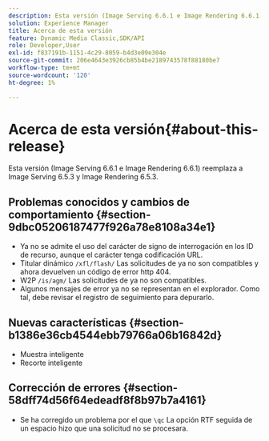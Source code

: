 ```yaml
---
description: Esta versión (Image Serving 6.6.1 e Image Rendering 6.6.1) reemplaza a Image Serving 6.5.3 y Image Rendering 6.5.3.
solution: Experience Manager
title: Acerca de esta versión
feature: Dynamic Media Classic,SDK/API
role: Developer,User
exl-id: f837191b-1151-4c29-8059-b4d3e09e304e
source-git-commit: 206e4643e3926cb85b4be2189743578f88180be7
workflow-type: tm+mt
source-wordcount: '120'
ht-degree: 1%

---
```


# Acerca de esta versión{#about-this-release}

Esta versión (Image Serving 6.6.1 e Image Rendering 6.6.1) reemplaza a Image Serving 6.5.3 y Image Rendering 6.5.3.

## Problemas conocidos y cambios de comportamiento {#section-9dbc05206187477f926a78e8108a34e1}

* Ya no se admite el uso del carácter de signo de interrogación en los ID de recurso, aunque el carácter tenga codificación URL.
* Titular dinámico `/xfl/flash/` Las solicitudes de ya no son compatibles y ahora devuelven un código de error http 404.
* W2P `/is/agm/` Las solicitudes de ya no son compatibles.
* Algunos mensajes de error ya no se representan en el explorador. Como tal, debe revisar el registro de seguimiento para depurarlo.

## Nuevas características {#section-b1386e36cb4544ebb79766a06b16842d}

* Muestra inteligente
* Recorte inteligente

## Corrección de errores {#section-58dff74d56f64edeadf8f8b97b7a4161}

* Se ha corregido un problema por el que `\qc` La opción RTF seguida de un espacio hizo que una solicitud no se procesara.

